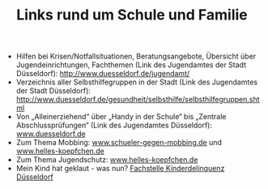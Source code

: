 ﻿---
layout: schule
title:  "Links rund um Schule und Familie"
published: true
---

- Hilfen bei Krisen/Notfallsituationen, Beratungsangebote, Übersicht über Jugendeinrichtungen, Fachthemen (Link des Jugendamtes der Stadt Düsseldorf): http://www.duesseldorf.de/jugendamt/
- Verzeichnis aller Selbsthilfegruppen in der Stadt (Link des Jugendamtes der Stadt Düsseldorf): http://www.duesseldorf.de/gesundheit/selbsthilfe/selbsthilfegruppen.shtml
- Von „Alleinerziehend“ über „Handy in der Schule“ bis „Zentrale Abschlussprüfungen“ (Link des Jugendamtes Düsseldorf): www.duesseldorf.de
- Zum Thema Mobbing: www.schueler-gegen-mobbing.de und www.helles-koepfchen.de
- Zum Thema Jugendschutz: www.helles-koepfchen.de
- Mein Kind hat geklaut - was nun? [Fachstelle Kinderdelinquenz Düsseldorf](mailto:jgh@duesseldorf.de)
